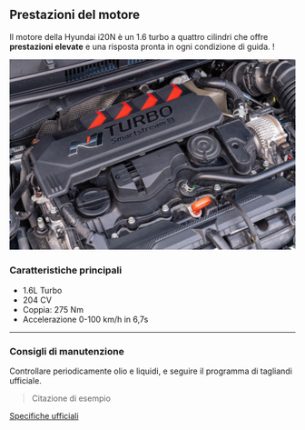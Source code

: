 ## Prestazioni del motore

Il motore della Hyundai i20N è un 1.6 turbo a quattro cilindri che offre **prestazioni elevate** e una risposta pronta in ogni condizione di guida. !

![Motore i20N](https://raw.githubusercontent.com/zRevenger/i20n-knowledgebase-articles/refs/heads/main/images/i20n-engine.jpg)

### Caratteristiche principali
- 1.6L Turbo
- 204 CV
- Coppia: 275 Nm
- Accelerazione 0-100 km/h in 6,7s

---

### Consigli di manutenzione
Controllare periodicamente olio e liquidi, e seguire il programma di tagliandi ufficiale.

> Citazione di esempio

[Specifiche ufficiali](https://www.hyundai.com/middle-east/en/find-a-car/i20n/specification)

